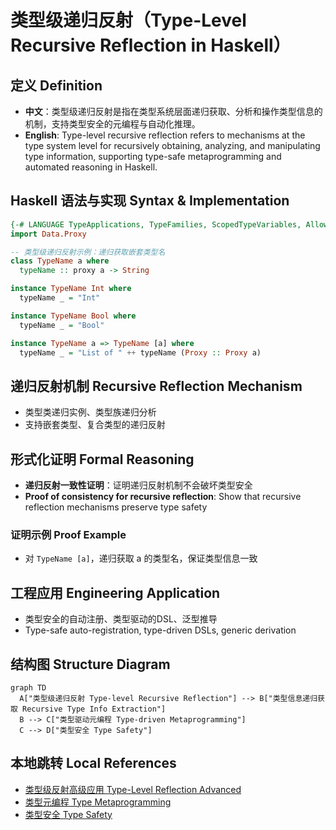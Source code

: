 # 类型级递归反射（Type-Level Recursive Reflection in Haskell）

## 定义 Definition

- **中文**：类型级递归反射是指在类型系统层面递归获取、分析和操作类型信息的机制，支持类型安全的元编程与自动化推理。
- **English**: Type-level recursive reflection refers to mechanisms at the type system level for recursively obtaining, analyzing, and manipulating type information, supporting type-safe metaprogramming and automated reasoning in Haskell.

## Haskell 语法与实现 Syntax & Implementation

```haskell
{-# LANGUAGE TypeApplications, TypeFamilies, ScopedTypeVariables, AllowAmbiguousTypes #-}
import Data.Proxy

-- 类型级递归反射示例：递归获取嵌套类型名
class TypeName a where
  typeName :: proxy a -> String

instance TypeName Int where
  typeName _ = "Int"

instance TypeName Bool where
  typeName _ = "Bool"

instance TypeName a => TypeName [a] where
  typeName _ = "List of " ++ typeName (Proxy :: Proxy a)
```

## 递归反射机制 Recursive Reflection Mechanism

- 类型类递归实例、类型族递归分析
- 支持嵌套类型、复合类型的递归反射

## 形式化证明 Formal Reasoning

- **递归反射一致性证明**：证明递归反射机制不会破坏类型安全
- **Proof of consistency for recursive reflection**: Show that recursive reflection mechanisms preserve type safety

### 证明示例 Proof Example

- 对 `TypeName [a]`，递归获取 a 的类型名，保证类型信息一致

## 工程应用 Engineering Application

- 类型安全的自动注册、类型驱动的DSL、泛型推导
- Type-safe auto-registration, type-driven DSLs, generic derivation

## 结构图 Structure Diagram

```mermaid
graph TD
  A["类型级递归反射 Type-level Recursive Reflection"] --> B["类型信息递归获取 Recursive Type Info Extraction"]
  B --> C["类型驱动元编程 Type-driven Metaprogramming"]
  C --> D["类型安全 Type Safety"]
```

## 本地跳转 Local References

- [类型级反射高级应用 Type-Level Reflection Advanced](../25-Type-Level-Reflection-Advanced/01-Type-Level-Reflection-Advanced-in-Haskell.md)
- [类型元编程 Type Metaprogramming](../18-Type-Metaprogramming/01-Type-Metaprogramming-in-Haskell.md)
- [类型安全 Type Safety](../14-Type-Safety/01-Type-Safety-in-Haskell.md)
